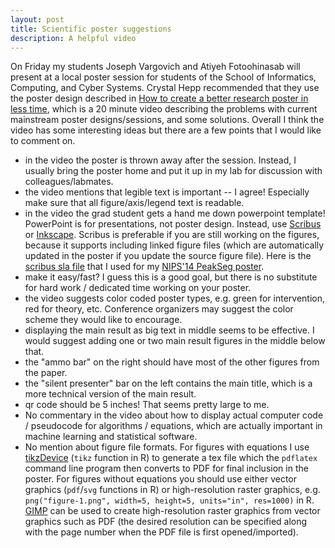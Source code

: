 ```yaml
---
layout: post
title: Scientific poster suggestions
description: A helpful video
---
```


On Friday my students Joseph Vargovich and Atiyeh Fotoohinasab will
present at a local poster session for students of the School of
Informatics, Computing, and Cyber Systems. Crystal Hepp recommended
that they use the poster design described in
[How to create a better research poster in less
time](https://www.youtube.com/watch?v=1RwJbhkCA58), which is a 20
minute video describing the problems with current mainstream poster
designs/sessions, and some solutions. Overall I think the video has
some interesting ideas but there are a few points that I would like to
comment on.

* in the video the poster is thrown away after the session. Instead, I
  usually bring the poster home and put it up in my lab for discussion
  with colleagues/labmates.
* the video mentions that legible text is important -- I agree!
  Especially make sure that all figure/axis/legend text is readable.
* in the video the grad student gets a hand me down powerpoint
  template! PowerPoint is for presentations, not poster
  design. Instead, use [Scribus](https://www.scribus.net/) or
  [Inkscape](https://inkscape.org/). Scribus is preferable if you are
  still working on the figures, because it supports including linked
  figure files (which are automatically updated in the poster if you
  update the source figure file). Here is the [scribus sla
  file](https://raw.githubusercontent.com/tdhock/PeakSegDP-NIPS/master/HOCKING-RIGAILL-PeakSegDP-NIPS-poster.sla)
  that I used for my [NIPS'14 PeakSeg
  poster](https://github.com/tdhock/PeakSegDP-NIPS/raw/master/HOCKING-RIGAILL-PeakSegDP-NIPS-poster.pdf).
* make it easy/fast? I guess this is a good goal, but there is no
  substitute for hard work / dedicated time working on your poster.
* the video suggests color coded poster types, e.g. green for
  intervention, red for theory, etc. Conference organizers may suggest
  the color scheme they would like to encourage.
* displaying the main result as big text in middle seems to be
  effective. I would suggest adding one or two main result figures
  in the middle below that.
* the "ammo bar" on the right should have most of the other figures
  from the paper.
* the "silent presenter" bar on the left contains the main title,
  which is a more technical version of the main result. 
* qr code should be 5 inches! That seems pretty large to me. 
* No commentary in the video about how to display actual computer code
  / pseudocode for algorithms / equations, which are actually
  important in machine learning and statistical software.
* No mention about figure file formats. For figures with equations I
  use
  [tikzDevice](https://cloud.r-project.org/web/packages/tikzDevice/vignettes/tikzDevice.pdf)
  (`tikz` function in R) to generate a tex file which the `pdflatex`
  command line program then converts to PDF for final inclusion in the
  poster. For figures without equations you should use either vector
  graphics (`pdf`/`svg` functions in R) or high-resolution raster
  graphics, e.g.  `png("figure-1.png", width=5, height=5, units="in",
  res=1000)` in R. [GIMP](https://www.gimp.org/) can be used to create
  high-resolution raster graphics from vector graphics such as PDF
  (the desired resolution can be specified along with the page number
  when the PDF file is first opened/imported).
